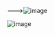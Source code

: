 

--->![image](https://user-images.githubusercontent.com/96361084/161515833-0e148287-cb6e-428f-88d3-e909b4eba073.png)

![image](https://user-images.githubusercontent.com/96361084/161516525-61134e3e-5bc5-419b-85db-ea30d27a77bb.png)



